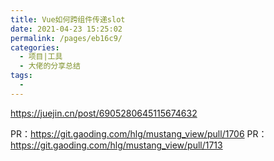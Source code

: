 ```yaml
---
title: Vue如何跨组件传递slot
date: 2021-04-23 15:25:02
permalink: /pages/eb16c9/
categories:
  - 项目|工具
  - 大佬的分享总结
tags:
  - 
---
```



https://juejin.cn/post/6905280645115674632


PR：https://git.gaoding.com/hlg/mustang_view/pull/1706
PR：https://git.gaoding.com/hlg/mustang_view/pull/1713